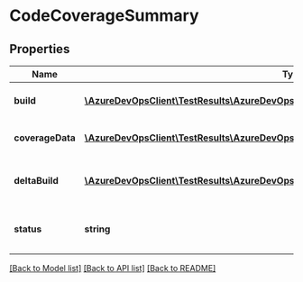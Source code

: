 # CodeCoverageSummary

## Properties
Name | Type | Description | Notes
------------ | ------------- | ------------- | -------------
**build** | [**\AzureDevOpsClient\TestResults\AzureDevOpsClient\TestResults\Model\ShallowReference**](ShallowReference.md) | Uri of build for which data is retrieved/published | [optional] 
**coverageData** | [**\AzureDevOpsClient\TestResults\AzureDevOpsClient\TestResults\Model\CodeCoverageData[]**](CodeCoverageData.md) | List of coverage data and details for the build | [optional] 
**deltaBuild** | [**\AzureDevOpsClient\TestResults\AzureDevOpsClient\TestResults\Model\ShallowReference**](ShallowReference.md) | Uri of build against which difference in coverage is computed | [optional] 
**status** | **string** | Uri of build against which difference in coverage is computed | [optional] 

[[Back to Model list]](../README.md#documentation-for-models) [[Back to API list]](../README.md#documentation-for-api-endpoints) [[Back to README]](../README.md)


